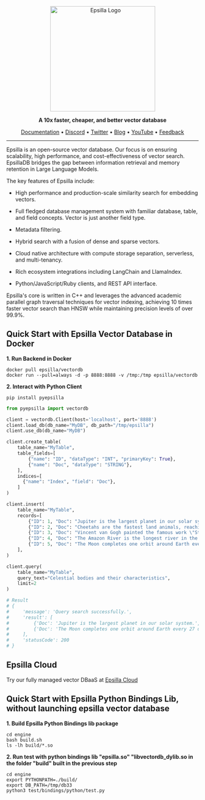 <div align="center">
<p align="center">

<img width="275" alt="Epsilla Logo" src="https://epsilla-misc.s3.amazonaws.com/epsilla-horizontal.png">

**A 10x faster, cheaper, and better vector database**

<a href="https://epsilla-inc.gitbook.io/epsilladb/">Documentation</a> •
<a href="https://discord.gg/cDaY2CxZc5">Discord</a> •
<a href="https://twitter.com/epsilla_inc">Twitter</a> •
<a href="https://blog.epsilla.com">Blog</a> •
<a href="https://www.youtube.com/@Epsilla-kp5cx">YouTube</a> •
<a href="https://forms.gle/z73ra1sGBxH9wiUR8">Feedback</a>

</div>

<hr />

Epsilla is an open-source vector database. Our focus is on ensuring scalability, high performance, and cost-effectiveness of vector search. EpsillaDB bridges the gap between information retrieval and memory retention in Large Language Models.

The key features of Epsilla include:

* High performance and production-scale similarity search for embedding vectors.

* Full fledged database management system with familiar database, table, and field concepts. Vector is just another field type.

* Metadata filtering.

* Hybrid search with a fusion of dense and sparse vectors.

* Cloud native architecture with compute storage separation, serverless, and multi-tenancy.

* Rich ecosystem integrations including LangChain and LlamaIndex.

* Python/JavaScript/Ruby clients, and REST API interface.

Epsilla's core is written in C++ and leverages the advanced academic parallel graph traversal techniques for vector indexing, achieving 10 times faster vector search than HNSW while maintaining precision levels of over 99.9%.

## Quick Start with Epsilla Vector Database in Docker

**1. Run Backend in Docker**
```shell
docker pull epsilla/vectordb
docker run --pull=always -d -p 8888:8888 -v /tmp:/tmp epsilla/vectordb
```

**2. Interact with Python Client**
```shell
pip install pyepsilla
```

```python
from pyepsilla import vectordb

client = vectordb.Client(host='localhost', port='8888')
client.load_db(db_name="MyDB", db_path="/tmp/epsilla")
client.use_db(db_name="MyDB")

client.create_table(
    table_name="MyTable",
    table_fields=[
        {"name": "ID", "dataType": "INT", "primaryKey": True},
        {"name": "Doc", "dataType": "STRING"},
    ],
    indices=[
      {"name": "Index", "field": "Doc"},
    ]
)

client.insert(
    table_name="MyTable",
    records=[
        {"ID": 1, "Doc": "Jupiter is the largest planet in our solar system."},
        {"ID": 2, "Doc": "Cheetahs are the fastest land animals, reaching speeds over 60 mph."},
        {"ID": 3, "Doc": "Vincent van Gogh painted the famous work \"Starry Night.\""},
        {"ID": 4, "Doc": "The Amazon River is the longest river in the world."},
        {"ID": 5, "Doc": "The Moon completes one orbit around Earth every 27 days."},
    ],
)

client.query(
    table_name="MyTable",
    query_text="Celestial bodies and their characteristics",
    limit=2
)

# Result
# {
#     'message': 'Query search successfully.',
#     'result': [
#         {'Doc': 'Jupiter is the largest planet in our solar system.', 'ID': 1},
#         {'Doc': 'The Moon completes one orbit around Earth every 27 days.', 'ID': 5}
#     ],
#     'statusCode': 200
# }
```

## Epsilla Cloud

Try our fully managed vector DBaaS at <a href="https://cloud.epsilla.com/">Epsilla Cloud</a>

## Quick Start with Epsilla Python Bindings Lib, without launching epsilla vector database

**1. Build Epsilla Python Bindings lib package**
```shell
cd engine
bash build.sh
ls -lh build/*.so
```

**2. Run test with python bindings lib "epsilla.so" "libvectordb_dylib.so in the folder "build" built in the previous step**
```shell
cd engine
export PYTHONPATH=./build/
export DB_PATH=/tmp/db33
python3 test/bindings/python/test.py
```

